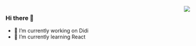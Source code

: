 <img align="right" src="https://github-readme-stats.vercel.app/api?username=Mater1996&show_icons=true&icon_color=0366d6&text_color=24292e&bg_color=ffffff&hide_title=true" />

### Hi there 👋

- 🔭 I’m currently working on Didi
- 🌱 I’m currently learning React
